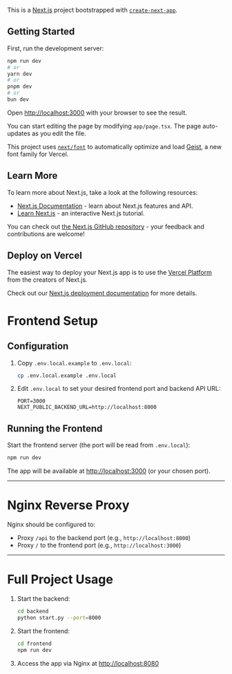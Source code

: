 This is a [Next.js](https://nextjs.org) project bootstrapped with [`create-next-app`](https://nextjs.org/docs/app/api-reference/cli/create-next-app).

## Getting Started

First, run the development server:

```bash
npm run dev
# or
yarn dev
# or
pnpm dev
# or
bun dev
```

Open [http://localhost:3000](http://localhost:3000) with your browser to see the result.

You can start editing the page by modifying `app/page.tsx`. The page auto-updates as you edit the file.

This project uses [`next/font`](https://nextjs.org/docs/app/building-your-application/optimizing/fonts) to automatically optimize and load [Geist](https://vercel.com/font), a new font family for Vercel.

## Learn More

To learn more about Next.js, take a look at the following resources:

- [Next.js Documentation](https://nextjs.org/docs) - learn about Next.js features and API.
- [Learn Next.js](https://nextjs.org/learn) - an interactive Next.js tutorial.

You can check out [the Next.js GitHub repository](https://github.com/vercel/next.js) - your feedback and contributions are welcome!

## Deploy on Vercel

The easiest way to deploy your Next.js app is to use the [Vercel Platform](https://vercel.com/new?utm_medium=default-template&filter=next.js&utm_source=create-next-app&utm_campaign=create-next-app-readme) from the creators of Next.js.

Check out our [Next.js deployment documentation](https://nextjs.org/docs/app/building-your-application/deploying) for more details.

# Frontend Setup

## Configuration

1. Copy `.env.local.example` to `.env.local`:
   ```sh
   cp .env.local.example .env.local
   ```
2. Edit `.env.local` to set your desired frontend port and backend API URL:
   ```env
   PORT=3000
   NEXT_PUBLIC_BACKEND_URL=http://localhost:8000
   ```

## Running the Frontend

Start the frontend server (the port will be read from `.env.local`):
```sh
npm run dev
```

The app will be available at [http://localhost:3000](http://localhost:3000) (or your chosen port).

---

# Nginx Reverse Proxy

Nginx should be configured to:
- Proxy `/api` to the backend port (e.g., `http://localhost:8000`)
- Proxy `/` to the frontend port (e.g., `http://localhost:3000`)

---

# Full Project Usage

1. Start the backend:
   ```sh
   cd backend
   python start.py --port=8000
   ```
2. Start the frontend:
   ```sh
   cd frontend
   npm run dev
   ```
3. Access the app via Nginx at [http://localhost:8080](http://localhost:8080)

